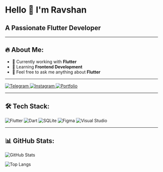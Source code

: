 # Hello 👋 I'm Ravshan

## A Passionate Flutter Developer

---

## 🔥 About Me:

- 🚀 Currently working with **Flutter**
- 🌱 Learning **Frontend Development**
- 💬 Feel free to ask me anything about **Flutter**

---

<p align="left">
  <a href="https://t.me/" target="_blank">
    <img src="https://img.shields.io/badge/Telegram-26A5E4?style=for-the-badge&logo=telegram&logoColor=white" alt="Telegram"/>
  </a>
  <a href="https://instagram.com/ТВОЙ_INSTAGRAM" target="_blank">
    <img src="https://img.shields.io/badge/Instagram-E4405F?style=for-the-badge&logo=instagram&logoColor=white" alt="Instagram"/>
  </a>
  <a href="https://ТВОЙ_PORTFOLIO_URL" target="_blank">
  <a href="sandbox:/mnt/data/portfolio_projects.docx" download>
    <img src="https://img.shields.io/badge/Portfolio-0A66C2?style=for-the-badge&logo=About.me&logoColor=white" alt="Portfolio"/>
</a>

  </a>
</p>

---

## 🛠 Tech Stack:


<p align="left">
  <img src="https://img.shields.io/badge/Flutter-02569B?style=for-the-badge&logo=flutter&logoColor=white" alt="Flutter"/>
  <img src="https://img.shields.io/badge/Dart-0175C2?style=for-the-badge&logo=dart&logoColor=white" alt="Dart"/>
   <img src="https://img.shields.io/badge/SQLite-003B57?style=for-the-badge&logo=sqlite&logoColor=white" alt="SQLite"/>
  <img src="https://img.shields.io/badge/Figma-F24E1E?style=for-the-badge&logo=figma&logoColor=white" alt="Figma"/>
  <img src="https://img.shields.io/badge/Visual_Studio-5C2D91?style=for-the-badge&logo=visual%20studio&logoColor=white" alt="Visual Studio"/>
</p>


---

## 📊 GitHub Stats:

![GitHub Stats](https://github-readme-stats.vercel.app/api?username=04-dev&show_icons=true&theme=dark)


![Top Langs](https://github-readme-stats.vercel.app/api/top-langs/?username=04-dev&layout=compact&theme=dark&langs_count=6&hide=html,css,scss)

